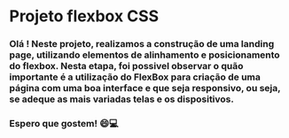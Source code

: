 # Projeto flexbox CSS

### Olá ! Neste projeto, realizamos a construção de uma landing page, utilizando elementos de alinhamento e posicionamento do flexbox. Nesta etapa, foi possivel observar o quão importante é a utilização do FlexBox para criação de uma página com uma boa interface e que seja responsivo, ou seja, se adeque as mais variadas telas e os dispositivos. 



### Espero que gostem! :smile::computer:



